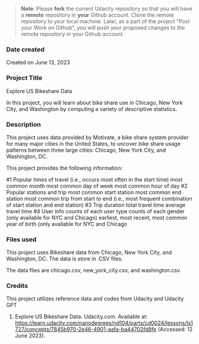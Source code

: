 >**Note**: Please **fork** the current Udacity repository so that you will have a **remote** repository in **your** Github account. Clone the remote repository to your local machine. Later, as a part of the project "Post your Work on Github", you will push your proposed changes to the remote repository in your Github account.

### Date created
   Created on June 13, 2023

### Project Title
   Explore US Bikeshare Data
   
   In this project, you will learn about bike share use in Chicago, New York City, and Washington by computing a variety of descriptive statistics. 

### Description
   This project uses data provided by Motivate, a bike share system provider for many major cities in the United States, to uncover bike share usage patterns between three large cities: Chicago, New York City, and Washington, DC.

   This project provides the following information:

   #1 Popular times of travel (i.e., occurs most often in the start time)
         most common month
         most common day of week
         most common hour of day
   #2 Popular stations and trip
         most common start station
         most common end station
         most common trip from start to end (i.e., most frequent combination of start station and end station)
   #3 Trip duration
         total travel time
         average travel time
   #4 User info
         counts of each user type
         counts of each gender (only available for NYC and Chicago)
         earliest, most recent, most common year of birth (only available for NYC and Chicago

### Files used
   This project uses Bikeshare data from Chicago, New York City, and Washington, DC. The data is store in .CSV files.
   
   The data files are chicago.csv, new_york_city.csv, and washington.csv

### Credits
   This project utilizes reference data and codes from Udacity and Udacity GPT
   1. Explore US Bikeshare Data. Udacity.com. 
   Available at: https://learn.udacity.com/nanodegrees/nd104/parts/cd0024/lessons/ls1727/concepts/7845b970-2e46-4901-aafa-ba44702fd8fe 
   (Accessed: 12 June 2023).

